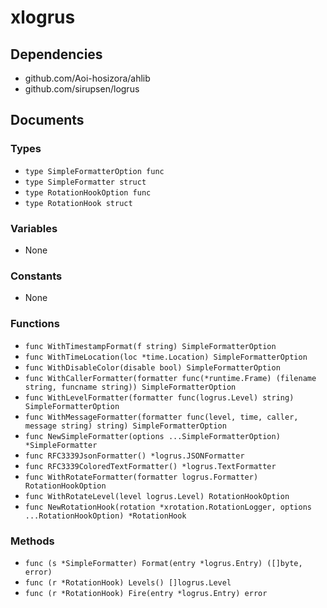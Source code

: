 # xlogrus

## Dependencies

+ github.com/Aoi-hosizora/ahlib
+ github.com/sirupsen/logrus

## Documents

### Types

+ `type SimpleFormatterOption func`
+ `type SimpleFormatter struct`
+ `type RotationHookOption func`
+ `type RotationHook struct`

### Variables

+ None

### Constants

+ None

### Functions

+ `func WithTimestampFormat(f string) SimpleFormatterOption`
+ `func WithTimeLocation(loc *time.Location) SimpleFormatterOption`
+ `func WithDisableColor(disable bool) SimpleFormatterOption`
+ `func WithCallerFormatter(formatter func(*runtime.Frame) (filename string, funcname string)) SimpleFormatterOption`
+ `func WithLevelFormatter(formatter func(logrus.Level) string) SimpleFormatterOption`
+ `func WithMessageFormatter(formatter func(level, time, caller, message string) string) SimpleFormatterOption`
+ `func NewSimpleFormatter(options ...SimpleFormatterOption) *SimpleFormatter`
+ `func RFC3339JsonFormatter() *logrus.JSONFormatter`
+ `func RFC3339ColoredTextFormatter() *logrus.TextFormatter`
+ `func WithRotateFormatter(formatter logrus.Formatter) RotationHookOption`
+ `func WithRotateLevel(level logrus.Level) RotationHookOption`
+ `func NewRotationHook(rotation *xrotation.RotationLogger, options ...RotationHookOption) *RotationHook`

### Methods

+ `func (s *SimpleFormatter) Format(entry *logrus.Entry) ([]byte, error)`
+ `func (r *RotationHook) Levels() []logrus.Level`
+ `func (r *RotationHook) Fire(entry *logrus.Entry) error`
